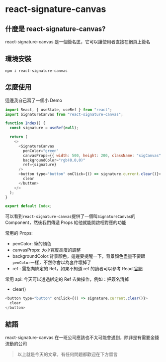 # react-signature-canvas

## 什麼是 react-signature-canvas?

react-signature-canvas 是一個簽名匡，它可以讓使用者直接在網頁上簽名

## 環境安裝

```
npm i react-signature-canvas
```

## 怎麼使用

這邊我自己寫了一個小 Demo

```js
import React, { useState, useRef } from "react";
import SignatureCanvas from "react-signature-canvas";

function Index() {
  const signature = useRef(null);

  return (
    <>
      <SignatureCanvas
        penColor="green"
        canvasProps={{ width: 500, height: 200, className: "sigCanvas" }}
        backgroundColor="rgb(0,0,0)"
        ref={signature}
      />
      <button type="button" onClick={() => signature.current.clear()}>
        clear
      </button>
    </>
  );
}

export default Index;
```

可以看到`react-signature-canvas`提供了一個叫`SignatureCanvas`的 Component，然後我們傳遞 Props 給他就能開啟相對應的功能

常用的 Props:

- penColor: 筆的顏色
- canvasProps: 大小寬度高度的調整
- backgroundColor:背景顏色，這邊要提醒一下，背景顏色盡量不要跟`penColor`一樣，不然你會以為套件壞掉了
- ref : 需指向綁定的 Ref，如果不知道 ref 的讀者可以參考 React[官網](https://reactjs.org/docs/hooks-reference.html#useref)

常用 api:
今天可以透過綁定的 Ref 去做操作，例如：把簽名清掉

- clear()

```js
<button type="button" onClick={() => signature.current.clear()}>
  clear
</button>
```

## 結語

react-signature-canvas 在一班公司應該也不太可能會遇到，除非是有需要金錢流動的公司

> 以上就是今天的文章，有任何問題都歡迎在下方留言
